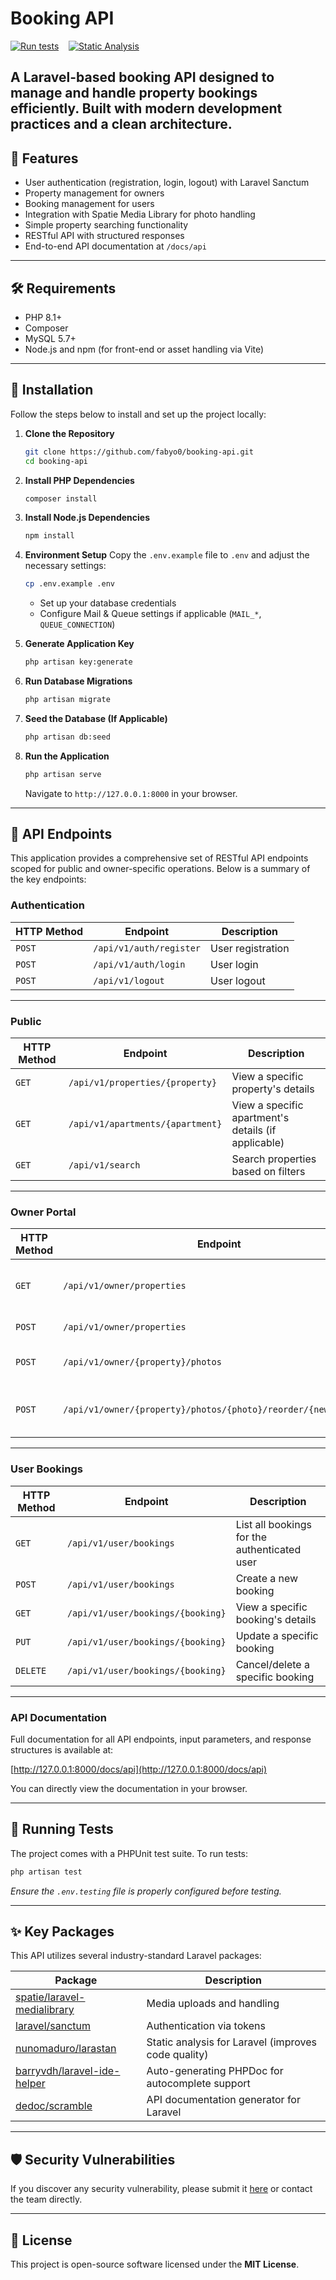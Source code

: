 # Booking API

[![Run tests](https://github.com/fabyo0/booking-api/actions/workflows/test-suite.yml/badge.svg)](https://github.com/fabyo0/booking-api/actions/workflows/test-suite.yml)&nbsp;&nbsp;&nbsp;
[![Static Analysis](https://github.com/fabyo0/booking-api/actions/workflows/larastan-check.yml/badge.svg)](https://github.com/fabyo0/booking-api/actions/workflows/larastan-check.yml)

A Laravel-based booking API designed to manage and handle property bookings efficiently. Built with modern development practices and a clean architecture.
---

## 🚀 Features

- User authentication (registration, login, logout) with Laravel Sanctum
- Property management for owners
- Booking management for users
- Integration with Spatie Media Library for photo handling
- Simple property searching functionality
- RESTful API with structured responses
- End-to-end API documentation at `/docs/api`

---

## 🛠️ Requirements

- PHP 8.1+
- Composer
- MySQL 5.7+
- Node.js and npm (for front-end or asset handling via Vite)

---

## 🔧 Installation

Follow the steps below to install and set up the project locally:

1. **Clone the Repository**
   ```bash
   git clone https://github.com/fabyo0/booking-api.git
   cd booking-api
   ```

2. **Install PHP Dependencies**
   ```bash
   composer install
   ```

3. **Install Node.js Dependencies**
   ```bash
   npm install
   ```

4. **Environment Setup**
   Copy the `.env.example` file to `.env` and adjust the necessary settings:
   ```bash
   cp .env.example .env
   ```

    - Set up your database credentials
    - Configure Mail & Queue settings if applicable (`MAIL_*`, `QUEUE_CONNECTION`)

5. **Generate Application Key**
   ```bash
   php artisan key:generate
   ```

6. **Run Database Migrations**
   ```bash
   php artisan migrate
   ```

7. **Seed the Database (If Applicable)**
   ```bash
   php artisan db:seed
   ```

8. **Run the Application**
   ```bash
   php artisan serve
   ```

   Navigate to `http://127.0.0.1:8000` in your browser.

---

## 📖 API Endpoints

This application provides a comprehensive set of RESTful API endpoints scoped for public and owner-specific operations. Below is a summary of the key endpoints:

### **Authentication**
| HTTP Method | Endpoint                          | Description         |
|-------------|-----------------------------------|---------------------|
| `POST`      | `/api/v1/auth/register`           | User registration   |
| `POST`      | `/api/v1/auth/login`              | User login          |
| `POST`      | `/api/v1/logout`                  | User logout         |

---

### **Public**
| HTTP Method | Endpoint                          | Description                                 |
|-------------|-----------------------------------|---------------------------------------------|
| `GET`       | `/api/v1/properties/{property}`   | View a specific property's details         |
| `GET`       | `/api/v1/apartments/{apartment}`  | View a specific apartment's details (if applicable) |
| `GET`       | `/api/v1/search`                 | Search properties based on filters         |

---

### **Owner Portal**
| HTTP Method | Endpoint                          | Description                                 |
|-------------|-----------------------------------|---------------------------------------------|
| `GET`       | `/api/v1/owner/properties`        | List all properties owned by the user      |
| `POST`      | `/api/v1/owner/properties`        | Add a new property                         |
| `POST`      | `/api/v1/owner/{property}/photos` | Add photos to a property                   |
| `POST`      | `/api/v1/owner/{property}/photos/{photo}/reorder/{newPosition}` | Reorder photos for a specific property     |

---

### **User Bookings**
| HTTP Method | Endpoint                          | Description                                 |
|-------------|-----------------------------------|---------------------------------------------|
| `GET`       | `/api/v1/user/bookings`           | List all bookings for the authenticated user |
| `POST`      | `/api/v1/user/bookings`           | Create a new booking                       |
| `GET`       | `/api/v1/user/bookings/{booking}` | View a specific booking's details          |
| `PUT`       | `/api/v1/user/bookings/{booking}` | Update a specific booking                  |
| `DELETE`    | `/api/v1/user/bookings/{booking}` | Cancel/delete a specific booking           |

---

### **API Documentation**
Full documentation for all API endpoints, input parameters, and response structures is available at:

[http://127.0.0.1:8000/docs/api](http://127.0.0.1:8000/docs/api)

You can directly view the documentation in your browser.

---

## 🧪 Running Tests

The project comes with a PHPUnit test suite. To run tests:

```bash
php artisan test
```

*Ensure the `.env.testing` file is properly configured before testing.*

---

## ✨ Key Packages

This API utilizes several industry-standard Laravel packages:

| Package                                  | Description                                                      |
|------------------------------------------|------------------------------------------------------------------|
| [spatie/laravel-medialibrary](https://github.com/spatie/laravel-medialibrary) | Media uploads and handling                                       |
| [laravel/sanctum](https://laravel.com/docs/10.x/sanctum)             | Authentication via tokens                                        |
| [nunomaduro/larastan](https://github.com/nunomaduro/larastan)       | Static analysis for Laravel (improves code quality)              |
| [barryvdh/laravel-ide-helper](https://github.com/barryvdh/laravel-ide-helper) | Auto-generating PHPDoc for autocomplete support                 |
| [dedoc/scramble](https://github.com/dedoc/scramble)                | API documentation generator for Laravel                         |

---

## 🛡️ Security Vulnerabilities

If you discover any security vulnerability, please submit it [here](<security-email-or-link>) or contact the team directly.

---

## 📜 License

This project is open-source software licensed under the **MIT License**.

